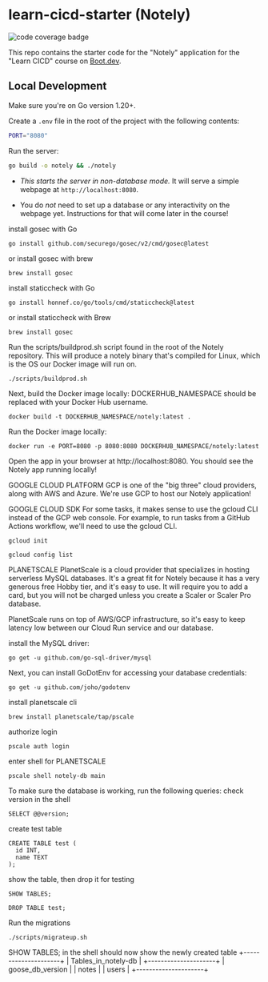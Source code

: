 # learn-cicd-starter (Notely)

![code coverage badge](https://github.com/GnarlyLasagna/learn-cicd-starter/actions/workflows/ci.yml/badge.svg)

This repo contains the starter code for the "Notely" application for the "Learn CICD" course on [Boot.dev](https://boot.dev).

## Local Development

Make sure you're on Go version 1.20+.

Create a `.env` file in the root of the project with the following contents:

```bash
PORT="8080"
```

Run the server:

```bash
go build -o notely && ./notely
```

- *This starts the server in non-database mode.* It will serve a simple webpage at `http://localhost:8080`.

- You do *not* need to set up a database or any interactivity on the webpage yet. Instructions for that will come later in the course!

install gosec with Go
```
go install github.com/securego/gosec/v2/cmd/gosec@latest
```

or install gosec with brew
```
brew install gosec
```

install staticcheck with Go
```
go install honnef.co/go/tools/cmd/staticcheck@latest
```

or install staticcheck with Brew
```
brew install gosec
```

Run the scripts/buildprod.sh script found in the root of the Notely repository. This will produce a notely binary that's compiled for Linux, which is the OS our Docker image will run on.
```
./scripts/buildprod.sh
```

Next, build the Docker image locally:
DOCKERHUB_NAMESPACE should be replaced with your Docker Hub username.
```
docker build -t DOCKERHUB_NAMESPACE/notely:latest .
```

Run the Docker image locally:
```
docker run -e PORT=8080 -p 8080:8080 DOCKERHUB_NAMESPACE/notely:latest
```
Open the app in your browser at http://localhost:8080. You should see the Notely app running locally!


GOOGLE CLOUD PLATFORM
GCP is one of the "big three" cloud providers, along with AWS and Azure. We're use GCP to host our Notely application!

GOOGLE CLOUD SDK
For some tasks, it makes sense to use the gcloud CLI instead of the GCP web console. For example, to run tasks from a GitHub Actions workflow, we'll need to use the gcloud CLI.

```
gcloud init
```

```
gcloud config list
```

PLANETSCALE
PlanetScale is a cloud provider that specializes in hosting serverless MySQL databases. It's a great fit for Notely because it has a very generous free Hobby tier, and it's easy to use. It will require you to add a card, but you will not be charged unless you create a Scaler or Scaler Pro database.

PlanetScale runs on top of AWS/GCP infrastructure, so it's easy to keep latency low between our Cloud Run service and our database.


install the MySQL driver:
```
go get -u github.com/go-sql-driver/mysql
```

Next, you can install GoDotEnv for accessing your database credentials:
```
go get -u github.com/joho/godotenv
```

install planetscale cli
```
brew install planetscale/tap/pscale
```

authorize login
```
pscale auth login
```

enter shell for PLANETSCALE
```
pscale shell notely-db main
```

To make sure the database is working, run the following queries:
check version in the shell 
```
SELECT @@version;
```

create test table
```
CREATE TABLE test (
  id INT,
  name TEXT
);
```

show the table, then drop it for testing
```
SHOW TABLES;
```
```
DROP TABLE test;
```

Run the migrations
```
./scripts/migrateup.sh
```

SHOW TABLES; in the shell should now show the newly created table
+---------------------+
| Tables_in_notely-db |
+---------------------+
| goose_db_version    |
| notes               |
| users               |
+---------------------+
